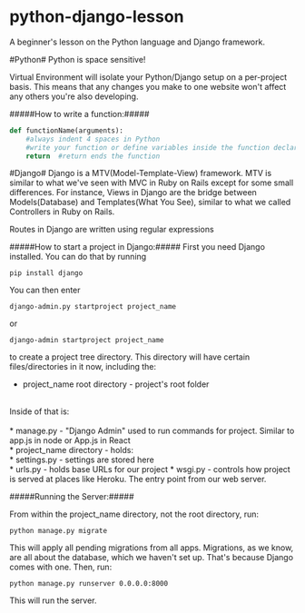 # python-django-lesson
A beginner's lesson on the Python language and Django framework.

#Python#
Python is space sensitive!

Virtual Environment will isolate your Python/Django setup on a per-project basis. This means that any changes you make to one website won't affect any others you're also developing.

#####How to write a function:#####
```python
def functionName(arguments):
    #always indent 4 spaces in Python
    #write your function or define variables inside the function declaration
    return  #return ends the function
```

#Django#
Django is a MTV(Model-Template-View) framework. MTV is similar to what we've seen with MVC in Ruby on Rails except for some small differences. For instance, Views in Django are the bridge between Models(Database) and Templates(What You See), similar to what we called Controllers in Ruby on Rails.

Routes in Django are written using regular expressions

#####How to start a project in Django:#####
First you need Django installed. You can do that by running
```
pip install django
```
You can then enter
```
django-admin.py startproject project_name 
```
or 
```
django-admin startproject project_name
```
to create a project tree directory. This directory will have certain files/directories in it now, including the: <br>
* project_name root directory - project's root folder<br>
<br>
Inside of that is:<br>
<br>
* manage.py - "Django Admin" used to run commands for project. Similar to app.js in node or App.js in React<br>
* project_name directory - holds: <br> 
    * settings.py - settings are stored here<br>
    * urls.py - holds base URLs for our project
    * wsgi.py - controls how project is served at places like Heroku. The entry point from our web server.

#####Running the Server:#####

From within the project_name directory, not the root directory, run: 
```
python manage.py migrate
```
This will apply all pending migrations from all apps. Migrations, as we know, are all about the database, which we haven't set up. That's because Django comes with one. Then, run:
```
python manage.py runserver 0.0.0.0:8000
```
This will run the server.
